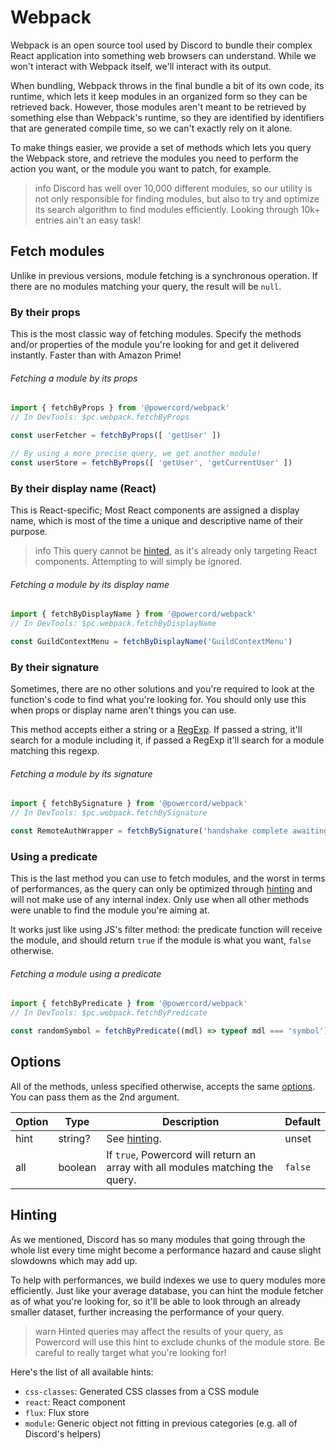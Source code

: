 <!--
  Copyright (c) 2020-2021 aetheryx & Cynthia K. Rey
  This work is licensed under a Creative Commons Attribution-NoDerivatives 4.0 International License.
  https://creativecommons.org/licenses/by-nd/4.0
-->

# Webpack
Webpack is an open source tool used by Discord to bundle their complex React application into something web browsers
can understand. While we won't interact with Webpack itself, we'll interact with its output.

When bundling, Webpack throws in the final bundle a bit of its own code, its runtime, which lets it keep modules in
an organized form so they can be retrieved back. However, those modules aren't meant to be retrieved by something
else than Webpack's runtime, so they are identified by identifiers that are generated compile time, so we can't
exactly rely on it alone.

To make things easier, we provide a set of methods which lets you query the Webpack store, and retrieve the modules
you need to perform the action you want, or the module you want to patch, for example.

>info
> Discord has well over 10,000 different modules, so our utility is not only responsible for finding modules, but also
> to try and optimize its search algorithm to find modules efficiently. Looking through 10k+ entries ain't an easy
> task!

## Fetch modules
Unlike in previous versions, module fetching is a synchronous operation. If there are no modules matching your query,
the result will be `null`.

### By their props
This is the most classic way of fetching modules. Specify the methods and/or properties of the module you're looking
for and get it delivered instantly. Faster than with Amazon Prime!

###### Fetching a module by its props
```js
import { fetchByProps } from '@powercord/webpack'
// In DevTools: $pc.webpack.fetchByProps

const userFetcher = fetchByProps([ 'getUser' ])

// By using a more precise query, we get another module!
const userStore = fetchByProps([ 'getUser', 'getCurrentUser' ])
```

### By their display name (React)
This is React-specific; Most React components are assigned a display name, which is most of the time a unique and
descriptive name of their purpose.

>info
> This query cannot be [hinted](#hinting), as it's already only targeting React components. Attempting to will simply
> be ignored.

###### Fetching a module by its display name
```js
import { fetchByDisplayName } from '@powercord/webpack'
// In DevTools: $pc.webpack.fetchByDisplayName

const GuildContextMenu = fetchByDisplayName('GuildContextMenu')
```

### By their signature
Sometimes, there are no other solutions and you're required to look at the function's code to find what you're
looking for. You should only use this when props or display name aren't things you can use.

This method accepts either a string or a [RegExp](https://developer.mozilla.org/en-US/docs/Web/JavaScript/Reference/Global_Objects/RegExp).
If passed a string, it'll search for a module including it, if passed a RegExp it'll search for a module matching this
regexp.

###### Fetching a module by its signature
```js
import { fetchBySignature } from '@powercord/webpack'
// In DevTools: $pc.webpack.fetchBySignature

const RemoteAuthWrapper = fetchBySignature('handshake complete awaiting remote auth')
```

### Using a predicate
This is the last method you can use to fetch modules, and the worst in terms of performances, as the query can only
be optimized through [hinting](#hinting) and will not make use of any internal index. Only use when all other methods
were unable to find the module you're aiming at.

It works just like using JS's filter method: the predicate function will receive the module, and should return `true`
if the module is what you want, `false` otherwise.

###### Fetching a module using a predicate
```js
import { fetchByPredicate } from '@powercord/webpack'
// In DevTools: $pc.webpack.fetchByPredicate

const randomSymbol = fetchByPredicate((mdl) => typeof mdl === 'symbol')
```

## Options
All of the methods, unless specified otherwise, accepts the same [options](#options). You can pass them as the 2nd
argument.

| Option | Type | Description | Default |
|---|---|---|---|
| hint | string? | See [hinting](#hinting). | unset |
| all | boolean | If `true`, Powercord will return an array with all modules matching the query. | `false` |

## Hinting
As we mentioned, Discord has so many modules that going through the whole list every time might become a performance
hazard and cause slight slowdowns which may add up.

To help with performances, we build indexes we use to query modules more efficiently. Just like your average database,
you can hint the module fetcher as of what you're looking for, so it'll be able to look through an already smaller
dataset, further increasing the performance of your query.

>warn
> Hinted queries may affect the results of your query, as Powercord will use this hint to exclude chunks of the
> module store. Be careful to really target what you're looking for!

Here's the list of all available hints:
 - `css-classes`: Generated CSS classes from a CSS module
 - `react`: React component
 - `flux`: Flux store
 - `module`: Generic object not fitting in previous categories (e.g. all of Discord's helpers)
